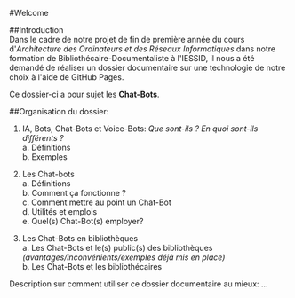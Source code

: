 #Welcome

##Introduction\
Dans le cadre de notre projet de fin de première année du cours d'*Architecture des Ordinateurs et des Réseaux Informatiques* dans notre formation de Bibliothécaire-Documentaliste à l'IESSID, il nous a été demandé de réaliser un dossier documentaire sur une technologie de notre choix à l'aide de GitHub Pages.

Ce dossier-ci a pour sujet les **Chat-Bots**.

##Organisation du dossier:

1.	IA, Bots, Chat-Bots et Voice-Bots: *Que sont-ils ? En quoi sont-ils différents ?*\
  a. Définitions\
  b. Exemples
    
2.	Les Chat-bots\
 a.	Définitions\
 b.	Comment ça fonctionne ?\
 c. Comment mettre au point un Chat-Bot\
 d.	Utilités et emplois\
 e. Quel(s) Chat-Bot(s) employer?

3.	Les Chat-Bots en bibliothèques\
 a.	Les Chat-Bots et le(s) public(s) des bibliothèques *(avantages/inconvénients/exemples déjà mis en place)*\
 b.	Les Chat-Bots et les bibliothécaires

Description sur comment utiliser ce dossier documentaire au mieux: ...
